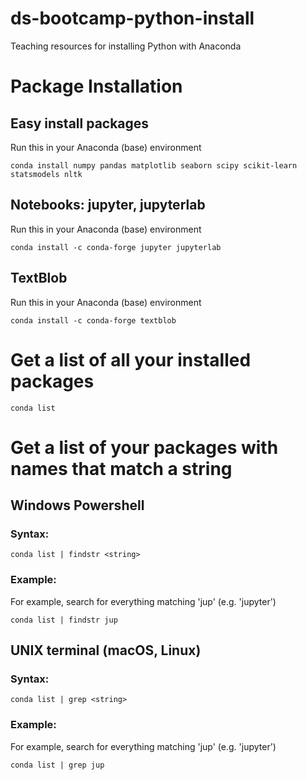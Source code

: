 # ds-bootcamp-python-install
Teaching resources for installing Python with Anaconda

# Package Installation

## Easy install packages
Run this in your Anaconda (base) environment

```
conda install numpy pandas matplotlib seaborn scipy scikit-learn statsmodels nltk
```

## Notebooks: jupyter, jupyterlab
Run this in your Anaconda (base) environment

```
conda install -c conda-forge jupyter jupyterlab
```

## TextBlob

Run this in your Anaconda (base) environment

```
conda install -c conda-forge textblob
```

# Get a list of all your installed packages

```
conda list
```

# Get a list of your packages with names that match a string

## Windows Powershell

### Syntax:

```
conda list | findstr <string>
```

### Example:

For example, search for everything matching 'jup' (e.g. 'jupyter')

```
conda list | findstr jup
```

## UNIX terminal (macOS, Linux)

### Syntax:

```
conda list | grep <string>
```

### Example:

For example, search for everything matching 'jup' (e.g. 'jupyter')

```
conda list | grep jup
```
